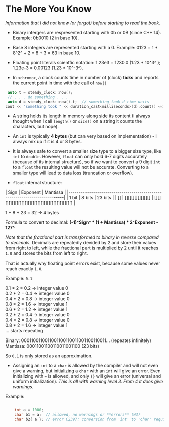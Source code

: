 ﻿# The More You Know
*Information that I did not know (or forgot) before starting to read the book.*
 
- Binary intergers are respresented starting with 0b or 0B (since C++ 14). Example: 0b0010 (2 in base 10).

- Base 8 integers are represented starting with a 0. Example: 0123 = 1 * 8^2^ + 2 * 8 + 3 = 63 in base 10.

- Floating point literals scientfic notation: 1.23e3 = 1230.0 (1.23 * 10^3^ ); 1.23e-3 = 0.00123 (1.23 * 10^-3^).

- In `<chrono>`, a clock counts time in number of (clock) **ticks** and reports the current point in time with the call of `now()`

```c++
 auto t = steady_clock::now();
 // . . . do something . . .
 auto d = steady_clock::now()-t;  // something took d time units
cout << "something took " << duration_cast<milliseconds>(d).count() << "ms";
```

- A string holds its length in memory along side its content (I always thought when I call `length()` or `size()` on a string it counts the characters, but nope).

- An `int` is typically **4 bytes** (but can very based on implementation) - I always mix up if it is 4 or 8 bytes.

- It is always safe to convert a smaller size type to a bigger size type, like `int` to `double`.
 However, `float` can only hold 6-7 digits accurately (because of its internal structure),
 so if we want to convert a 9 digit `int` to a `float` the resulting value will not be accurate.
 Converting to a smaller type will lead to data loss (truncation or overflow).

- `float` internal structure:

| Sign  | Exponent         | Mantissa                                       |
|---------------------------------------------------------------------------|
| 1 bit | 8 bits           | 23 bits                                        |
| []    | [][][][][][][][] | [][][][][][][][][][][][][][][][][][][][][][][] |

1 + 8 + 23 = 32 -> 4 bytes

Formula to convert to decimal: **(-1)^Sign^ * (1 + Mantissa) * 2^Exponent - 127^**

*Note that the fractional part is transformed to binary in reverse compared to decimals.*
Decimals are repeatedly devided by 2 and store their values from right to left,
while the fractional part is multiplied by 2 until it reaches `1.0` and stores the bits from left to right.

That is actually why floating point errors exist, because some values never reach exactly `1.0`.

Example: `0.1`

0.1 * 2 = 0.2 -> integer value 0 <br>
0.2 * 2 = 0.4 -> integer value 0 <br>
0.4 * 2 = 0.8 -> integer value 0 <br>
0.8 * 2 = 1.6 -> integer value 1 <br>
0.6 * 2 = 1.2 -> integer value 1 <br>
0.2 * 2 = 0.4 -> integer value 0 <br>
0.4 * 2 = 0.8 -> integer value 0 <br>
0.8 * 2 = 1.6 -> integer value 1 <br>
... starts repeating

Binary:   0001100110011001100110011001100110011... (repeates infinitely) <br>
Mantissa: 00011001100110011001100 (23 bits)

So `0.1` is only stored as an approximation.

- Assigning an `int` to a `char` is allowed by the compiler and will not even give a warning, but initializing a `char` with an `int` will give an error.
Even initializing with `=` is allowed, and only `{}` will give an error (universal and uniform initialization).
*This is all with warning level 3. From 4 it does give warnings.*

Example:
```c++

	int a = 1000;
	char b1 = a;  // allowed, no warnings or **errors** (W3)
	char b2{ a }; // error C2397: conversion from 'int' to 'char' requires a narrowing conversion
```

